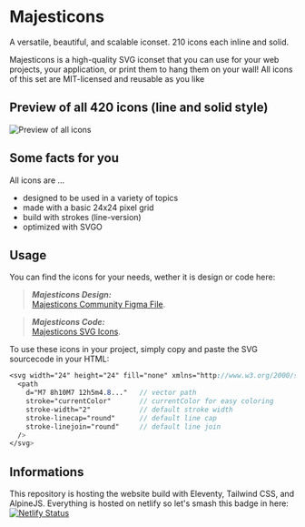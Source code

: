 # Majesticons

A versatile, beautiful, and scalable iconset. 210 icons each inline and solid.

Majesticons is a high-quality SVG iconset that you can use for your web projects, your application, or print them to hang them on your wall! All icons of this set are MIT-licensed and reusable as you like

## Preview of all 420 icons (line and solid style)

![Preview of all icons](https://github.com/halfmage/majesticons/blob/main/preview-both.png)

## Some facts for you

All icons are ...

- designed to be used in a variety of topics
- made with a basic 24x24 pixel grid
- build with strokes (line-version)
- optimized with SVGO

## Usage

You can find the icons for your needs, wether it is design or code here:

> **_Majesticons Design:_** <br> [Majesticons Community Figma File](https://www.figma.com/community/file/937658831428627854/Majesticons).

> **_Majesticons Code:_** <br> [Majesticons SVG Icons](https://github.com/halfmage/majesticons/tree/main/icons).

To use these icons in your project, simply copy and paste the SVG sourcecode in your HTML:

```scss
<svg width="24" height="24" fill="none" xmlns="http://www.w3.org/2000/svg">
  <path
    d="M7 8h10M7 12h5m4.8..."   // vector path
    stroke="currentColor"       // currentColor for easy coloring
    stroke-width="2"            // default stroke width
    stroke-linecap="round"      // default line cap
    stroke-linejoin="round"     // default line join
  />
</svg>
```

## Informations

This repository is hosting the website build with Eleventy, Tailwind CSS, and AlpineJS. Everything is hosted on netlify so let's smash this badge in here:
[![Netlify Status](https://api.netlify.com/api/v1/badges/aec52f18-7886-4307-aa1e-cde16042aebb/deploy-status)](https://app.netlify.com/sites/majesticons/deploys)
